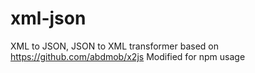 # xml-json
XML to JSON, JSON to XML transformer based on https://github.com/abdmob/x2js
Modified for npm usage